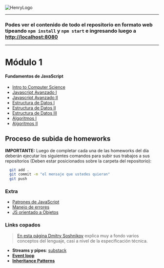 ![HenryLogo](https://d31uz8lwfmyn8g.cloudfront.net/Assets/logo-henry-white-lg.png)

---

### Podes ver el contenido de todo el repositorio en formato web tipeando `npm install` y `npm start` e ingresando luego a <http://localhost:8080>

---

# Módulo 1

#### Fundamentos de JavaScript

<div class="hide">

- [Intro to Computer Science](./00-IntroToCS)
- [Javascript Avanzado I](./01-JavaScriptAvanzado-I)
- [Javascript Avanzado II](./02-JavaScriptAvanzado-II)
- [Estructura de Datos I](./03-EstructuraDeDatos-I)
- [Estructura de Datos II](./04-EstructuraDeDatos-II)
- [Estructura de Datos III](./05-EstructuraDeDatos-III)
- [Algoritmos I](./06-Algoritmos-I)
- [Algoritmos II](./07-Algoritmos-II)

</div >

## Proceso de subida de homeworks

__IMPORTANTE:__ Luego de completar cada una de las homeworks del día deberán ejecutar los siguientes comandos para subir sus trabajos a sus repositorios (Deben estar posicionados sobre la carpeta del repositorio):

```bash
  git add . 
  git commit -m "el mensaje que ustedes quieran"
  git push
```

### Extra

- [Patrones de JavaScript](https://addyosmani.com/resources/essentialjsdesignpatterns/book/)
- [Manejo de errores](./01-JavaScriptAvanzado-I/errores.md)
- [JS orientado a Objetos](./01-JavaScriptAvanzado-I/OOP.md)

### Links copados

> [En esta página Dmitry Soshnikov](http://dmitrysoshnikov.com/ecmascript/javascript-the-core/#this-value) explica muy a fondo varios conceptos del lenguaje, casi a nivel de la especificación técnica.

- __Streams y pipes__: [substack](https://github.com/substack/stream-handbook)
- [__Event loop__](https://www.youtube.com/watch?v=8aGhZQkoFbQ)
- [__Inheritance Patterns__](http://davidshariff.com/blog/javascript-inheritance-patterns/#first-article)
